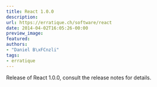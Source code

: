```yaml
---
title: React 1.0.0
description:
url: https://erratique.ch/software/react
date: 2014-04-02T16:05:26-00:00
preview_image:
featured:
authors:
- "Daniel B\xFCnzli"
tags:
- erratique
---
```


<p>Release of React 1.0.0, consult the release notes for details.</p>
